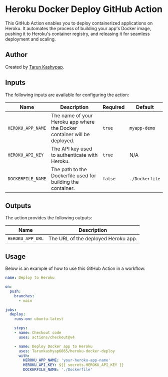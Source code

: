 # Heroku Docker Deploy GitHub Action

This GitHub Action enables you to deploy containerized applications on Heroku. It automates the process of building your app's Docker image, pushing it to Heroku's container registry, and releasing it for seamless deployment and scaling.

## Author

Created by [Tarun Kashypap](https://github.com/tarunkashypap).

## Inputs

The following inputs are available for configuring the action:

| Name              | Description                                                        | Required | Default         |
|-------------------|--------------------------------------------------------------------|----------|-----------------|
| `HEROKU_APP_NAME` | The name of your Heroku app where the Docker container will be deployed. | `true`   | `myapp-demo`    |
| `HEROKU_API_KEY`  | The API key used to authenticate with Heroku.                      | `true`   | N/A             |
| `DOCKERFILE_NAME` | The path to the Dockerfile used for building the container.         | `false`  | `./Dockerfile`  |

## Outputs

The action provides the following outputs:

| Name             | Description                                |
|------------------|--------------------------------------------|
| `HEROKU_APP_URL` | The URL of the deployed Heroku app.         |

## Usage

Below is an example of how to use this GitHub Action in a workflow:

```yaml
name: Deploy to Heroku

on:
  push:
    branches:
      - main

jobs:
  deploy:
    runs-on: ubuntu-latest

    steps:
    - name: Checkout code
      uses: actions/checkout@v4

    - name: Deploy Docker app to Heroku
      uses: Tarunkashyap6665/heroku-docker-deploy
      with:
        HEROKU_APP_NAME: 'your-heroku-app-name'
        HEROKU_API_KEY: ${{ secrets.HEROKU_API_KEY }}
        DOCKERFILE_NAME: './Dockerfile'
